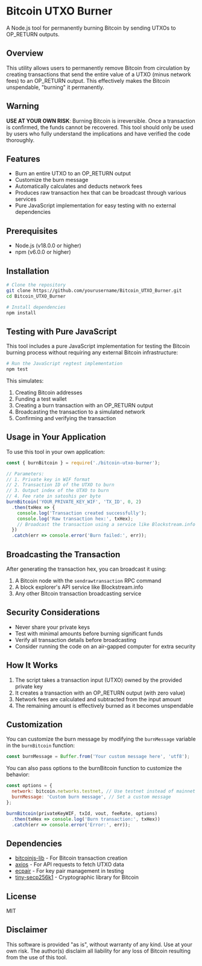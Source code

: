 # Bitcoin UTXO Burner

A Node.js tool for permanently burning Bitcoin by sending UTXOs to OP_RETURN outputs.

## Overview

This utility allows users to permanently remove Bitcoin from circulation by creating transactions that send the entire value of a UTXO (minus network fees) to an OP_RETURN output. This effectively makes the Bitcoin unspendable, "burning" it permanently.

## Warning

**USE AT YOUR OWN RISK**: Burning Bitcoin is irreversible. Once a transaction is confirmed, the funds cannot be recovered. This tool should only be used by users who fully understand the implications and have verified the code thoroughly.

## Features

- Burn an entire UTXO to an OP_RETURN output
- Customize the burn message
- Automatically calculates and deducts network fees
- Produces raw transaction hex that can be broadcast through various services
- Pure JavaScript implementation for easy testing with no external dependencies

## Prerequisites

- Node.js (v18.0.0 or higher)
- npm (v6.0.0 or higher)

## Installation

```bash
# Clone the repository
git clone https://github.com/yourusername/Bitcoin_UTXO_Burner.git
cd Bitcoin_UTXO_Burner

# Install dependencies
npm install
```

## Testing with Pure JavaScript

This tool includes a pure JavaScript implementation for testing the Bitcoin burning process without requiring any external Bitcoin infrastructure:

```bash
# Run the JavaScript regtest implementation
npm test
```

This simulates:
1. Creating Bitcoin addresses
2. Funding a test wallet
3. Creating a burn transaction with an OP_RETURN output
4. Broadcasting the transaction to a simulated network
5. Confirming and verifying the transaction

## Usage in Your Application

To use this tool in your own application:

```javascript
const { burnBitcoin } = require('./bitcoin-utxo-burner');

// Parameters:
// 1. Private key in WIF format
// 2. Transaction ID of the UTXO to burn
// 3. Output index of the UTXO to burn
// 4. Fee rate in satoshis per byte
burnBitcoin('YOUR_PRIVATE_KEY_WIF', 'TX_ID', 0, 2)
  .then(txHex => {
    console.log('Transaction created successfully');
    console.log('Raw transaction hex:', txHex);
    // Broadcast the transaction using a service like Blockstream.info
  })
  .catch(err => console.error('Burn failed:', err));
```

## Broadcasting the Transaction

After generating the transaction hex, you can broadcast it using:

1. A Bitcoin node with the `sendrawtransaction` RPC command
2. A block explorer's API service like Blockstream.info
3. Any other Bitcoin transaction broadcasting service

## Security Considerations

- Never share your private keys
- Test with minimal amounts before burning significant funds
- Verify all transaction details before broadcasting
- Consider running the code on an air-gapped computer for extra security

## How It Works

1. The script takes a transaction input (UTXO) owned by the provided private key
2. It creates a transaction with an OP_RETURN output (with zero value)
3. Network fees are calculated and subtracted from the input amount
4. The remaining amount is effectively burned as it becomes unspendable

## Customization

You can customize the burn message by modifying the `burnMessage` variable in the `burnBitcoin` function:

```javascript
const burnMessage = Buffer.from('Your custom message here', 'utf8');
```

You can also pass options to the burnBitcoin function to customize the behavior:
```javascript
const options = {
  network: bitcoin.networks.testnet, // Use testnet instead of mainnet
  burnMessage: 'Custom burn message', // Set a custom message
};

burnBitcoin(privateKeyWIF, txId, vout, feeRate, options)
  .then(txHex => console.log('Burn transaction:', txHex))
  .catch(err => console.error('Error:', err));
```

## Dependencies

- [bitcoinjs-lib](https://github.com/bitcoinjs/bitcoinjs-lib) - For Bitcoin transaction creation
- [axios](https://github.com/axios/axios) - For API requests to fetch UTXO data
- [ecpair](https://github.com/bitcoinjs/ecpair) - For key pair management in testing
- [tiny-secp256k1](https://github.com/bitcoinjs/tiny-secp256k1) - Cryptographic library for Bitcoin

## License

MIT

## Disclaimer

This software is provided "as is", without warranty of any kind. Use at your own risk. The author(s) disclaim all liability for any loss of Bitcoin resulting from the use of this tool. 